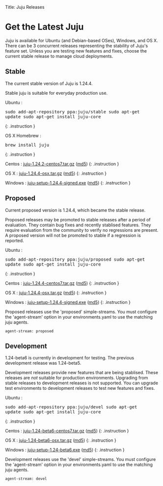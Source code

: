 Title: Juju Releases


# Get the Latest Juju

Juju is available for Ubuntu (and Debian-based OSes), Windows, and OS X.
There can be 3 concurrent releases representing the stability of Juju's
feature set. Unless you are testing new features and fixes, choose the
current stable release to manage cloud deployments.


## Stable

The current stable version of Juju is 1.24.4.

Stable juju is suitable for everyday production use.

Ubuntu
: <pre>sudo add-apt-repository ppa:juju/stable
sudo apt-get update
sudo apt-get install juju-core</pre>
{: .instruction }

OS X Homebrew
: <pre>brew install juju</pre>
{: .instruction }

Centos
: [juju-1.24.2-centos7.tar.gz](https://launchpad.net/juju-core/1.24/1.24.4/+download/juju-1.24.4-centos7.tar.gz) ([md5](https://launchpad.net/juju-core/1.24/1.24.4/+download/juju-1.24.4-centos7.tar.gz/+md5))
{: .instruction }

OS X
: [juju-1.24.4-osx.tar.gz](https://launchpad.net/juju-core/1.24/1.24.4/+download/juju-1.24.4-osx.tar.gz) ([md5](https://launchpad.net/juju-core/1.24/1.24.4/+download/juju-1.24.4-osx.tar.gz/+md5))
{: .instruction }

Windows
: [juju-setup-1.24.4-signed.exe](https://launchpad.net/juju-core/1.24/1.24.4/+download/juju-setup-1.24.4-signed.exe) ([md5](https://launchpad.net/juju-core/1.24/1.24.4/+download/juju-setup-1.24.4-signed.exe/+md5))
{: .instruction }


## Proposed

Current proposed version is 1.24.4, which became the stable release.

Proposed releases may be promoted to stable releases after a period of
evaluation. They contain bug fixes and recently stablised features. They
require evaluation from the community to verify no regressions are
present. A proposed version will not be promoted to stable if a
regression is reported.

Ubuntu
: <pre>sudo add-apt-repository ppa:juju/proposed
sudo apt-get update
sudo apt-get install juju-core</pre>
{: .instruction }

Centos
: [juju-1.24.4-centos7.tar.gz](https://launchpad.net/juju-core/1.24/1.24.4/+download/juju-1.24.4-centos7.tar.gz) ([md5](https://launchpad.net/juju-core/1.24/1.24.4/+download/juju-1.24.4-centos7.tar.gz/+md5))
{: .instruction }

OS X
: [juju-1.24.4-osx.tar.gz](https://launchpad.net/juju-core/1.24/1.24.4/+download/juju-1.24.4-osx.tar.gz) ([md5](https://launchpad.net/juju-core/1.24/1.24.4/+download/juju-1.24.4-osx.tar.gz/+md5))
{: .instruction }

Windows
: [juju-setup-1.24.4-signed.exe](https://launchpad.net/juju-core/1.24/1.24.4/+download/juju-setup-1.24.4.exe) ([md5](https://launchpad.net/juju-core/1.24/1.24.4/+download/juju-setup-1.24.4.exe/+md5))
{: .instruction }

Proposed releases use the 'proposed' simple-streams. You must configure
the 'agent-stream' option in your environments.yaml to use the matching
juju agents.

```no-highlight
agent-stream: proposed
```

## Development

1.24-beta6 is currently in development for testing.
The previous development release was 1.24-beta5.

Development releases provide new features that are being stablised.
These releases are *not* suitable for production environments. Upgrading
from stable releases to development releases is not supported. You can
upgrade test environments to development releases to test new features
and fixes.

Ubuntu
: <pre>sudo add-apt-repository ppa:juju/devel
sudo apt-get update
sudo apt-get install juju-core</pre>
{: .instruction }

Centos
: [juju-1.24-beta6-centos7.tar.gz](https://launchpad.net/juju-core/1.24/1.24-beta6/+download/juju-1.24-beta6-centos7.tar.gz) ([md5](https://launchpad.net/juju-core/1.24/1.24-beta6/+download/juju-1.24-beta6-centos7.tar.gz/+md5))
{: .instruction }

OS X
: [juju-1.24-beta6-osx.tar.gz](https://launchpad.net/juju-core/1.24/1.24-beta6/+download/juju-1.24-beta6-osx.tar.gz) ([md5](https://launchpad.net/juju-core/1.24/1.24-beta6/+download/juju-1.24-beta6-osx.tar.gz/+md5))
{: .instruction }

Windows
: [juju-setup-1.24-beta6.exe](https://launchpad.net/juju-core/1.24/1.24-beta6/+download/juju-setup-1.24-beta6.exe) ([md5](https://launchpad.net/juju-core/1.24/1.24-beta6/+download/juju-setup-1.24-beta6.exe/+md5))
{: .instruction }

Development releases use the 'devel' simple-streams. You must configure
the 'agent-stream' option in your environments.yaml to use the matching
juju agents.

```no-highlight
agent-stream: devel
```
